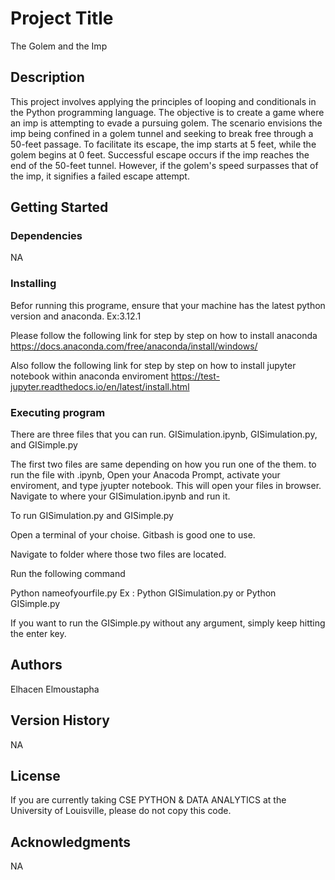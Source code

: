 # Project Title

The Golem and the Imp

## Description

This project involves applying the principles of looping and conditionals in the Python programming language. The objective is to create a game where an imp is attempting to evade a pursuing golem. The scenario envisions the imp being confined in a golem tunnel and seeking to break free through a 50-feet passage. To facilitate its escape, the imp starts  at 5 feet, while the golem begins at 0 feet. Successful escape occurs if the imp reaches the end of the 50-feet tunnel. However, if the golem's speed surpasses that of the imp, it signifies a failed escape attempt. 

## Getting Started

### Dependencies
NA
### Installing
Befor running this programe, ensure that your machine has the latest python version and anaconda. Ex:3.12.1

Please follow the following link for step by step on how to install anaconda
https://docs.anaconda.com/free/anaconda/install/windows/

Also follow the following link for step by step on how to install jupyter notebook within anaconda enviroment
https://test-jupyter.readthedocs.io/en/latest/install.html
### Executing program
There are three files that you can run. 
GISimulation.ipynb, GISimulation.py, and GISimple.py

The first two files are same depending on how you run one of the them. 
to run the file with .ipynb, 
Open your Anacoda Prompt, activate your enviroment, and type jyupter notebook.
This will open your files in browser. Navigate to where your GISimulation.ipynb and run it.

To run  GISimulation.py and GISimple.py

Open a terminal of your choise. Gitbash is good one to use. 

Navigate to folder where those two files are located. 

Run the following command

Python nameofyourfile.py
Ex : Python GISimulation.py or
     Python GISimple.py

If you want to run the GISimple.py without any argument, simply keep hitting the enter key. 


## Authors

Elhacen Elmoustapha

## Version History
NA
## License
If you are currently taking CSE PYTHON & DATA ANALYTICS at the University of Louisville, please do not copy this code. 
## Acknowledgments
NA
